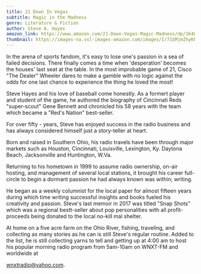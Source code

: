 ```yaml
---
title: 21 Down In Vegas
subtitle: Magic in the Madness
genre: Literature & Fiction
author: Steve A. Hayes
amazon_link: https://www.amazon.com/21-Down-Vegas-Magic-Madness/dp/1648952755/ref=tmm_pap_swatch_0?_encoding=UTF8&qid=1643612791&sr=8-1
thumbnail: https://images-na.ssl-images-amazon.com/images/I/71SMjmZhyKL.jpg
---
```

In the arena of sports fandom, it's easy to lose one's passion in a sea of failed decisions. There finally comes a time when 'desperation' becomes the houses' last seat at the table. In the most improbable game of 21, Cisco "The Dealer" Wheeler dares to make a gamble with no logic against the odds for one last chance to experience the thing he loved the most!

Steve Hayes and his love of baseball come honestly. As a formert player and student of the game, he authored the biography of Cincinnati Reds "super-scout" Gene Bennett and chronicled his 58 years with the team which became a "Red's Nation" best-seller.

For over fifty - years, Steve has enjoyed success in the radio business and has always considered himself just a story-teller at heart.

Born and raised in Southern Ohio, his radio travels have been through major markets such as Houston, Cincinnati, Louisville, Lexington, Ky. Daytona Beach, Jacksonville and Huntington, W.Va.

Returning to his hometown in 1999 to assume radio ownership, on-air hosting, and management of several local stations, it brought his career full- circle to begin a dormant passion he had always known was within; writing.

He began as a weekly columnist for the local paper for almost fifteen years during which time writing successful insights and books fueled his creativity and passion. Steve's last memoir in 2017 was titled "Snap Shots" which was a regional bestt-seller about pop personalities with all profit- proceeds being donated to the local no-kill mal shelter.

At home on a five acre farm on the Ohio River, fishing, traveling, and collecting as many stories as he can is still Steve's regular routine. Added to the list, he is still collecting yarns to tell and getting up at 4:00 am to host his popular morning radio program from 5am-10am on WNXT-FM and worldwide at

wnxtradio@yahoo.com.